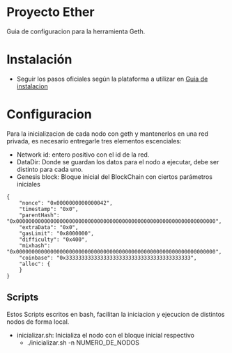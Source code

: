 # Proyecto Ether

Guia de configuracion para la herramienta Geth.

# Instalación
  - Seguir los pasos oficiales según la plataforma a utilizar en [Guia de instalacion]

[Guia de instalacion]: <https://github.com/ethereum/go-ethereum/wiki/Building-Ethereum>
# Configuracion

Para la inicializacion de cada nodo con geth y mantenerlos en una red privada, es necesario entregarle tres elementos escenciales:
  - Network id: entero positivo con el id de la red.
  - DataDir: Donde se guardan los datos para el nodo a ejecutar, debe ser distinto para cada uno.
  - Genesis block: Bloque inicial del BlockChain con ciertos parámetros iniciales
```
{
    "nonce": "0x0000000000000042",
    "timestamp": "0x0",
    "parentHash": "0x0000000000000000000000000000000000000000000000000000000000000000",
    "extraData": "0x0",
    "gasLimit": "0x8000000",
    "difficulty": "0x400",
    "mixhash": "0x0000000000000000000000000000000000000000000000000000000000000000",
    "coinbase": "0x3333333333333333333333333333333333333333",
    "alloc": {
    } 
}
```

## Scripts
Estos Scripts escritos en bash, facilitan la iniciacion y ejecucion de distintos nodos de forma local.

* inicializar.sh: Inicializa el nodo con el bloque inicial respectivo 
    - ./inicializar.sh -n NUMERO_DE_NODOS
